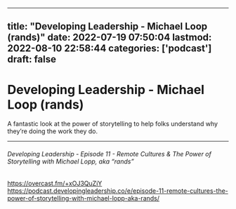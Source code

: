 
---
title: "Developing Leadership - Michael Loop (rands)"
date: 2022-07-19 07:50:04
lastmod: 2022-08-10 22:58:44
categories: ['podcast']
draft: false
---


# Developing Leadership - Michael Loop (rands)
A fantastic look at the power of storytelling to help folks understand why they’re doing the work they do.

- - -
###### Developing Leadership - Episode 11 - Remote Cultures & The Power of Storytelling with Michael Lopp, aka “rands”

https://overcast.fm/+xOJ3QuZiY  
https://podcast.developingleadership.co/e/episode-11-remote-cultures-the-power-of-storytelling-with-michael-lopp-aka-rands/

<!-- #public #podcast -->

<!-- {BearID:DDE4626D-D3A0-4404-9B5C-EA0C1E0F1587-54371-000012B23F893923} -->
